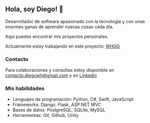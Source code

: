 ## Hola, soy Diego! 👋
Desarrollador de software apasionado con la tecnología y con unas enormes ganas de aprender nuevas cosas cada día.

Aquí puedes encontrar mis proyectos personales.

Actualmente estoy trabajando en este proyecto: [WHGG](https://github.com/Diegowh/whgg)


### Contacto
Para colaboraciones y consultas estoy disponible en [contacto.diegowh@gmail.com](mailto:contacto.diegowh@gmail.com) y en [Linkedin](https://www.linkedin.com/in/diegowh/)


### Mis habilidades
* Lenguajes de programación: Python, C#, Swift, JavaScript
* Frameworks: Django, Flask, ASP.NET MVC
* Bases de datos: PostgreSQL, SQLite, MySQL
* Herramientas: Git, Github, Unity
